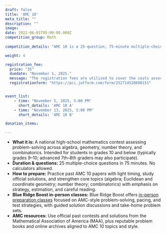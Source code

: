 ```yaml
---
draft: false
title: 'AMC 10'
meta_title: ""
description: ""
image: 
date: 2022-06-01T05:00:00.000Z
competition_group: Math
  
competition_details: "AMC 10 is a 25-question, 75-minute multiple-choice math contest covering high school algebra, geometry, number theory, and combinatorics. It’s intended for students in grades 10 and below (typically grades 9–10; strong 7th–8th graders may also participate)."

weight: 4

registration_fee:
  price: "35"
  duedate: "November 1, 2025."
  message: "The registration fees are utilized to cover the costs associated with team registration with Mathematical Association of America and the administrative tasks required to manage the contest."
  registrationform: "https://pci.jotform.com/form/252714520690151"


event_list: 
    - time: "November 5, 2025, 5:00 PM"
      short_details: 'AMC 10 A'
    - time: "November 13, 2025, 5:00 PM"
      short_details: 'AMC 10 B'

donation_items: 

---
```


<section class="amc10-overview">
  <ul>
    <li><strong>What it is:</strong> A national high-school mathematics contest assessing problem-solving across algebra, geometry, number theory, and combinatorics. Intended for students in grades 10 and below (typically grades 9–10; advanced 7th–8th graders may also participate).</li>
    <li><strong>Duration & questions:</strong> 25 multiple-choice questions in 75 minutes. No calculators allowed.</li>
    <li><strong>How to prepare:</strong> Practice past AMC 10 papers with light timing, study official solutions, and strengthen core topics (algebra; Euclidean and coordinate geometry; number theory; combinatorics) with emphasis on strategy, estimation, and careful reading.</li>
    <li><strong>Blue Ridge Boost in-person classes:</strong> Blue Ridge Boost offers
      <a href="https://blueridgeboost.com/classes/math/">in-person preparation classes</a>
      focused on AMC-style problem-solving, pacing, and test strategies, with guided solution discussions and take-home problem sets.
    </li>
    <li><strong>AMC resources:</strong> Use official past contests and solutions from the Mathematical Association of America (MAA), plus reputable problem books and online archives aligned to AMC 10 topics and style.</li>
  </ul>
</section>